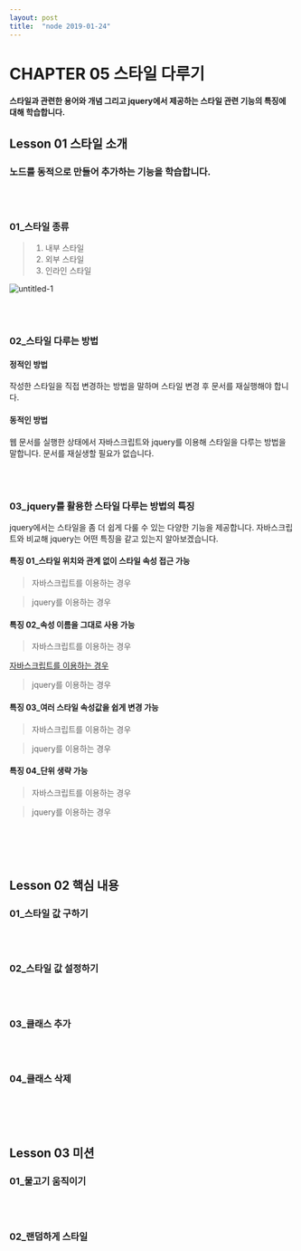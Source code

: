 ```yaml
---
layout: post
title:  "node 2019-01-24"
---
```


CHAPTER 05  스타일 다루기
=============

#### 스타일과 관련한 용어와 개념 그리고 jquery에서 제공하는 스타일 관련 기능의 특징에 대해 학습합니다.

Lesson 01  스타일 소개
-------------

### 노드를 동적으로 만들어 추가하는 기능을 학습합니다.

<br><br>
### 01_스타일 종류

> 01. 내부 스타일
> 02. 외부 스타일
> 03. 인라인 스타일

![untitled-1](https://user-images.githubusercontent.com/42795906/53789833-c376c400-3f68-11e9-9b02-e4339780bbe3.gif)


<br><br>
### 02_스타일 다루는 방법

#### 정적인 방법

작성한 스타일을 직접 변경하는 방법을 말하며 스타일 변경 후 문서를 재실행해야 합니다.

#### 동적인 방법

웹 문서를 실행한 상태에서 자바스크립트와 jquery를 이용해 스타일을 다루는 방법을 말합니다. 문서를 재실생할 필요가 없습니다.

<br><br>
### 03_jquery를 활용한 스타일 다루는 방법의 특징

jquery에서는 스타일을 좀 더 쉽게 다룰 수 있는 다양한 기능을 제공합니다.
자바스크립트와 비교해 jquery는 어떤 특징을 같고 있는지 알아보겠습니다.

#### 특징 01_스타일 위치와 관계 없이 스타일 속성 접근 가능

> 자바스크립트를 이용하는 경우

> jquery를 이용하는 경우

#### 특징 02_속성 이름을 그대로 사용 가능

> 자바스크립트를 이용하는 경우

[자바스크립트를 이용하는 경우](https://jsfiddle.net/Lh09u6s3/4/)

> jquery를 이용하는 경우

#### 특징 03_여러 스타일 속성값을 쉽게 변경 가능

> 자바스크립트를 이용하는 경우

> jquery를 이용하는 경우

#### 특징 04_단위 생략 가능

> 자바스크립트를 이용하는 경우

> jquery를 이용하는 경우



<br><br><br>
Lesson 02  핵심 내용
-------------

### 01_스타일 값 구하기
<br><br>
### 02_스타일 값 설정하기
<br><br>
### 03_클래스 추가
<br><br>
### 04_클래스 삭제


<br><br><br>
Lesson 03  미션
-------------

### 01_물고기 움직이기
<br><br>
### 02_랜덤하게 스타일 

